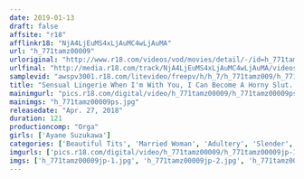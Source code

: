 ```yaml
---
date: 2019-01-13
draft: false
affsite: "r18"
afflinkr18: "NjA4LjEuMS4xLjAuMC4wLjAuMA"
url: "h_771tamz00009"
urloriginal: "http://www.r18.com/videos/vod/movies/detail/-/id=h_771tamz00009"
urlfinal: "http://media.r18.com/track/NjA4LjEuMS4xLjAuMC4wLjAuMA/videos/vod/movies/detail/-/id=h_771tamz00009"
samplevid: "awspv3001.r18.com/litevideo/freepv/h/h_7/h_771tamz009/h_771tamz009_dmb_w.mp4"
title: "Sensual Lingerie When I'm With You, I Can Become A Horny Slut... Ayane Suzukawa"
mainimgurl: "pics.r18.com/digital/video/h_771tamz00009/h_771tamz00009ps.jpg"
mainimgs: "h_771tamz00009ps.jpg"
releasedate: "Apr. 27, 2018"
duration: 121
productioncomp: "Orga"
girls: ['Ayane Suzukawa']
categories: ['Beautiful Tits', 'Married Woman', 'Adultery', 'Slender', 'Lingerie', 'Featured Actress', 'Drama', 'Hi-Def']
imgurls: ['pics.r18.com/digital/video/h_771tamz00009/h_771tamz00009jp-1.jpg', 'pics.r18.com/digital/video/h_771tamz00009/h_771tamz00009jp-2.jpg', 'pics.r18.com/digital/video/h_771tamz00009/h_771tamz00009jp-3.jpg', 'pics.r18.com/digital/video/h_771tamz00009/h_771tamz00009jp-4.jpg', 'pics.r18.com/digital/video/h_771tamz00009/h_771tamz00009jp-5.jpg', 'pics.r18.com/digital/video/h_771tamz00009/h_771tamz00009jp-6.jpg', 'pics.r18.com/digital/video/h_771tamz00009/h_771tamz00009jp-7.jpg', 'pics.r18.com/digital/video/h_771tamz00009/h_771tamz00009jp-8.jpg', 'pics.r18.com/digital/video/h_771tamz00009/h_771tamz00009jp-9.jpg', 'pics.r18.com/digital/video/h_771tamz00009/h_771tamz00009jp-10.jpg', 'pics.r18.com/digital/video/h_771tamz00009/h_771tamz00009jp-11.jpg', 'pics.r18.com/digital/video/h_771tamz00009/h_771tamz00009jp-12.jpg', 'pics.r18.com/digital/video/h_771tamz00009/h_771tamz00009jp-13.jpg', 'pics.r18.com/digital/video/h_771tamz00009/h_771tamz00009jp-14.jpg', 'pics.r18.com/digital/video/h_771tamz00009/h_771tamz00009jp-15.jpg', 'pics.r18.com/digital/video/h_771tamz00009/h_771tamz00009jp-16.jpg', 'pics.r18.com/digital/video/h_771tamz00009/h_771tamz00009jp-17.jpg', 'pics.r18.com/digital/video/h_771tamz00009/h_771tamz00009jp-18.jpg', 'pics.r18.com/digital/video/h_771tamz00009/h_771tamz00009jp-19.jpg', 'pics.r18.com/digital/video/h_771tamz00009/h_771tamz00009jp-20.jpg']
imgs: ['h_771tamz00009jp-1.jpg', 'h_771tamz00009jp-2.jpg', 'h_771tamz00009jp-3.jpg', 'h_771tamz00009jp-4.jpg', 'h_771tamz00009jp-5.jpg', 'h_771tamz00009jp-6.jpg', 'h_771tamz00009jp-7.jpg', 'h_771tamz00009jp-8.jpg', 'h_771tamz00009jp-9.jpg', 'h_771tamz00009jp-10.jpg', 'h_771tamz00009jp-11.jpg', 'h_771tamz00009jp-12.jpg', 'h_771tamz00009jp-13.jpg', 'h_771tamz00009jp-14.jpg', 'h_771tamz00009jp-15.jpg', 'h_771tamz00009jp-16.jpg', 'h_771tamz00009jp-17.jpg', 'h_771tamz00009jp-18.jpg', 'h_771tamz00009jp-19.jpg', 'h_771tamz00009jp-20.jpg']
---
```

